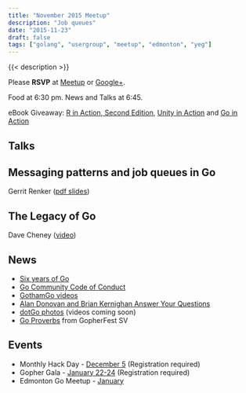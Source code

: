 ```yaml
---
title: "November 2015 Meetup"
description: "Job queues"
date: "2015-11-23"
draft: false
tags: ["golang", "usergroup", "meetup", "edmonton", "yeg"]
---
```

{{< description >}}

Please **RSVP** at [Meetup](https://www.meetup.com/startupedmonton/events/qfwsfhytpbfc/) or [Google+](https://plus.google.com/events/cdd6pk6dbgphjfc2l7siladbp4s?authkey=CKGC5cHphZm0wgE).

Food at 6:30 pm. News and Talks at 6:45.

eBook Giveaway: [R in Action, Second Edition](https://www.manning.com/books/r-in-action-second-edition), [Unity in Action](https://www.manning.com/books/unity-in-action) and [Go in Action](https://www.manning.com/books/go-in-action)

## Talks

## Messaging patterns and job queues in Go

Gerrit Renker ([pdf slides](https://github.com/edmontongo/presentations/raw/master/2015-11/MOMs/Messaging_and_Job_Queues_in_Go.pdf))

## The Legacy of Go

Dave Cheney ([video](https://www.youtube.com/watch?v=_2d3KfRt4XU))

## News

- [Six years of Go](https://blog.golang.org/6years)
- [Go Community Code of Conduct](https://golang.org/conduct)
- [GothamGo videos](https://www.youtube.com/playlist?list=PLeGxIOPLk9ELh9tsPZMzau6CzMjfMzp9-)
- [Alan Donovan and Brian Kernighan Answer Your Questions](http://features.slashdot.org/story/15/11/18/1748247/interviews-alan-donovan-and-brian-kernighan-answer-your-questions)
- [dotGo photos](https://www.flickr.com/photos/97226415@N08/sets/72157661133005275) (videos coming soon)
- [Go Proverbs](http://go-proverbs.github.io/) from GopherFest SV

## Events

- Monthly Hack Day - [December 5](https://www.meetup.com/startupedmonton/events/226796399/) (Registration required)
- Gopher Gala - [January 22-24](http://gophergala.com/) (Registration required)
- Edmonton Go Meetup - [January](/meetup/2016-01/)
